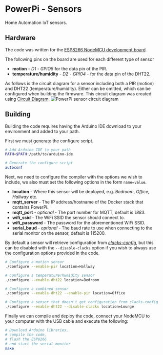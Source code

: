 # PowerPi - Sensors

Home Automation IoT sensors.

## Hardware

The code was written for the [ESP8266 NodeMCU development board](https://en.wikipedia.org/wiki/NodeMCU).

The following pins on the board are used for each different type of sensor

-   **motion** - _D1_ - _GPIO5_ for the data pin of the PIR.
-   **temperature/humidity** - _D2_ - _GPIO4_ - for the data pin of the DHT22.

As follows is the circuit diagram for a sensor including both a PIR (motion) and DHT22 (temperature/humidity). Either can be omitted, which can be configured when building the firmware. This circuit diagram was created using [Circuit Diagram](https://www.circuit-diagram.org/editor/).
![PowerPi sensor circuit diagram](./circuit/circuit.svg)

## Building

Building the code requires having the Arduino IDE download to your environment and added to your path.

First we must generate the configure script.

```bash
# Add Arduino IDE to your path
PATH=$PATH:/path/to/arduino-ide

# Generate the configure script
autoconf
```

Next, we need to configure the compiler with the options we wish to include, we also must set the following options in the form `name=value`.

-   **location** - Where this sensor will be deployed, e.g. _Bedroom_, _Office_, _Hallway_ etc.
-   **mqtt_server** - The IP address/hostname of the Docker stack that contains PowerPi.
-   **mqtt_port** - _optional_ - The port number for MQTT, default is _1883_.
-   **wifi_ssid** - The WiFi SSID the sensor should connect to.
-   **wifi_password** - The password for the aforementioned WiFi SSID.
-   **serial_baud** - _optional_ - The baud rate to use when connecting to the serial monitor on the sensor, default is 115200.

By default a sensor will retrieve configuration from [_clacks-config_](../services/clacks-config/README.md), but this can be disabled with the `--disable-clacks` option if you wish to always use the configuration options provided in the code.

```bash
# Configure a motion sensor
./configure --enable-pir location=Hallway

# Configure a temperature/humidity sensor
./configure --enable-dht22 location=Bedroom

# Configure a combined sensor
./configure --enable-dht22 --enable-pir location=Office

# Configure a sensor that doesn't get configuration from clacks-config
./configure --enable-dht22 --disable-clacks location=Lounge
```

Finally we can compile and deploy the code, connect your NodeMCU to your computer with the USB cable and execute the following:

```bash
# Download Arduino libraries,
# compile the code,
# flash the ESP8266
# and start the serial monitor
make
```
